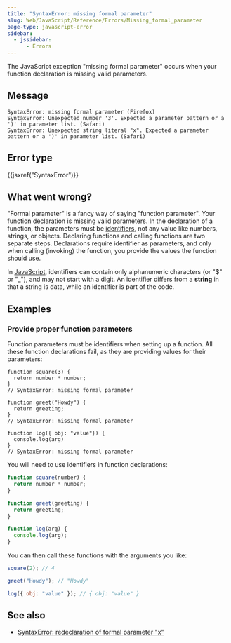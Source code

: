 ```yaml
---
title: "SyntaxError: missing formal parameter"
slug: Web/JavaScript/Reference/Errors/Missing_formal_parameter
page-type: javascript-error
sidebar:
  - jssidebar:
      - Errors
---
```


The JavaScript exception "missing formal parameter" occurs when your function
declaration is missing valid parameters.

## Message

```plain
SyntaxError: missing formal parameter (Firefox)
SyntaxError: Unexpected number '3'. Expected a parameter pattern or a ')' in parameter list. (Safari)
SyntaxError: Unexpected string literal "x". Expected a parameter pattern or a ')' in parameter list. (Safari)
```

## Error type

{{jsxref("SyntaxError")}}

## What went wrong?

"Formal parameter" is a fancy way of saying "function parameter". Your function
declaration is missing valid parameters. In the declaration of a function, the
parameters must be [identifiers](/en-US/docs/Glossary/Identifier), not any
value like numbers, strings, or objects. Declaring functions and calling functions are
two separate steps. Declarations require identifier as parameters, and only when calling
(invoking) the function, you provide the values the function should use.

In [JavaScript](/en-US/docs/Glossary/JavaScript), identifiers can contain
only alphanumeric characters (or "$" or "\_"), and may not start with a digit. An
identifier differs from a **string** in that a string is data, while an
identifier is part of the code.

## Examples

### Provide proper function parameters

Function parameters must be identifiers when setting up a function. All these function
declarations fail, as they are providing values for their parameters:

```js-nolint example-bad
function square(3) {
  return number * number;
}
// SyntaxError: missing formal parameter

function greet("Howdy") {
  return greeting;
}
// SyntaxError: missing formal parameter

function log({ obj: "value"}) {
  console.log(arg)
}
// SyntaxError: missing formal parameter
```

You will need to use identifiers in function declarations:

```js example-good
function square(number) {
  return number * number;
}

function greet(greeting) {
  return greeting;
}

function log(arg) {
  console.log(arg);
}
```

You can then call these functions with the arguments you like:

```js
square(2); // 4

greet("Howdy"); // "Howdy"

log({ obj: "value" }); // { obj: "value" }
```

## See also

- [SyntaxError: redeclaration of formal parameter "x"](/en-US/docs/Web/JavaScript/Reference/Errors/Redeclared_parameter)
